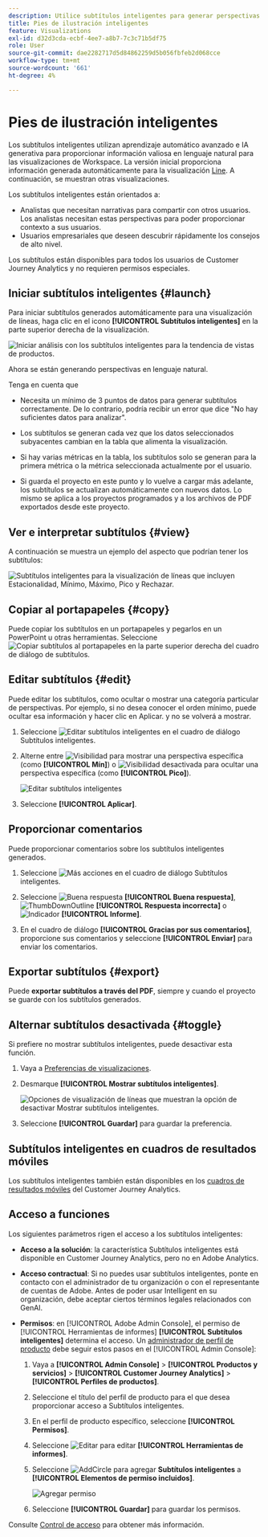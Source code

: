 ```yaml
---
description: Utilice subtítulos inteligentes para generar perspectivas en lenguaje natural y mostrar tendencias rápidamente en las visualizaciones.
title: Pies de ilustración inteligentes
feature: Visualizations
exl-id: d32d3cda-ecbf-4ee7-a8b7-7c3c71b5df75
role: User
source-git-commit: dae2282717d5d84862259d5b056fbfeb2d068cce
workflow-type: tm+mt
source-wordcount: '661'
ht-degree: 4%

---
```


# Pies de ilustración inteligentes

Los subtítulos inteligentes utilizan aprendizaje automático avanzado e IA generativa para proporcionar información valiosa en lenguaje natural para las visualizaciones de Workspace. La versión inicial proporciona información generada automáticamente para la visualización [Line](line.md). A continuación, se muestran otras visualizaciones.

Los subtítulos inteligentes están orientados a:

* Analistas que necesitan narrativas para compartir con otros usuarios. Los analistas necesitan estas perspectivas para poder proporcionar contexto a sus usuarios.
* Usuarios empresariales que deseen descubrir rápidamente los consejos de alto nivel.

Los subtítulos están disponibles para todos los usuarios de Customer Journey Analytics y no requieren permisos especiales.

## Iniciar subtítulos inteligentes {#launch}

Para iniciar subtítulos generados automáticamente para una visualización de líneas, haga clic en el icono **[!UICONTROL Subtítulos inteligentes]** en la parte superior derecha de la visualización.

![Iniciar análisis con los subtítulos inteligentes para la tendencia de vistas de productos. ](assets/intell-caps-1.png)

Ahora se están generando perspectivas en lenguaje natural.

Tenga en cuenta que

* Necesita un mínimo de 3 puntos de datos para generar subtítulos correctamente. De lo contrario, podría recibir un error que dice &quot;No hay suficientes datos para analizar&quot;.

* Los subtítulos se generan cada vez que los datos seleccionados subyacentes cambian en la tabla que alimenta la visualización.

* Si hay varias métricas en la tabla, los subtítulos solo se generan para la primera métrica o la métrica seleccionada actualmente por el usuario.

* Si guarda el proyecto en este punto y lo vuelve a cargar más adelante, los subtítulos se actualizan automáticamente con nuevos datos. Lo mismo se aplica a los proyectos programados y a los archivos de PDF exportados desde este proyecto.

## Ver e interpretar subtítulos {#view}

A continuación se muestra un ejemplo del aspecto que podrían tener los subtítulos:

![Subtítulos inteligentes para la visualización de líneas que incluyen Estacionalidad, Mínimo, Máximo, Pico y Rechazar.](assets/captions.png)

## Copiar al portapapeles {#copy}

Puede copiar los subtítulos en un portapapeles y pegarlos en un PowerPoint u otras herramientas. Seleccione ![Copiar subtítulos al portapapeles](/help/assets/icons/Copy.svg) en la parte superior derecha del cuadro de diálogo de subtítulos.

## Editar subtítulos {#edit}

Puede editar los subtítulos, como ocultar o mostrar una categoría particular de perspectivas. Por ejemplo, si no desea conocer el orden mínimo, puede ocultar esa información y hacer clic en Aplicar. y no se volverá a mostrar.

1. Seleccione ![Editar subtítulos inteligentes](/help/assets/icons/EditInLight.svg) en el cuadro de diálogo Subtítulos inteligentes.

1. Alterne entre ![Visibilidad](/help/assets/icons/Visibility.svg) para mostrar una perspectiva específica (como **[!UICONTROL Mín]**) o ![Visibilidad desactivada](/help/assets/icons/VisibilityOff.svg) para ocultar una perspectiva específica (como **[!UICONTROL Pico]**).

   ![Editar subtítulos inteligentes](assets/edit-intelligent-captions.png)

1. Seleccione **[!UICONTROL Aplicar]**.


## Proporcionar comentarios

Puede proporcionar comentarios sobre los subtítulos inteligentes generados.

1. Seleccione ![Más acciones](/help/assets/icons/More.svg) en el cuadro de diálogo Subtítulos inteligentes.

1. Seleccione ![Buena respuesta](/help/assets/icons/ThumbUpOutline.svg) **[!UICONTROL Buena respuesta]**, ![ThumbDownOutline](/help/assets/icons/ThumbDownOutline.svg) **[!UICONTROL Respuesta incorrecta]** o ![Indicador](/help/assets/icons/Flag.svg) **[!UICONTROL Informe]**.

1. En el cuadro de diálogo **[!UICONTROL Gracias por sus comentarios]**, proporcione sus comentarios y seleccione **[!UICONTROL Enviar]** para enviar los comentarios.

## Exportar subtítulos {#export}

Puede **exportar subtítulos a través del PDF**, siempre y cuando el proyecto se guarde con los subtítulos generados.

## Alternar subtítulos desactivada {#toggle}

Si prefiere no mostrar subtítulos inteligentes, puede desactivar esta función.

1. Vaya a [Preferencias de visualizaciones](/help/analysis-workspace/user-preferences.md#visualizations-preferences).
1. Desmarque **[!UICONTROL Mostrar subtítulos inteligentes]**.

   ![Opciones de visualización de líneas que muestran la opción de desactivar Mostrar subtítulos inteligentes.](assets/toggle-captions.png)

1. Seleccione **[!UICONTROL Guardar]** para guardar la preferencia.





## Subtítulos inteligentes en cuadros de resultados móviles

Los subtítulos inteligentes también están disponibles en los [cuadros de resultados móviles](https://experienceleague.adobe.com/es/docs/analytics-platform/using/cja-dashboards/manage-scorecard#captions) del Customer Journey Analytics.

## Acceso a funciones

Los siguientes parámetros rigen el acceso a los subtítulos inteligentes:

* **Acceso a la solución**: la característica Subtítulos inteligentes está disponible en Customer Journey Analytics, pero no en Adobe Analytics.

* **Acceso contractual**: Si no puedes usar subtítulos inteligentes, ponte en contacto con el administrador de tu organización o con el representante de cuentas de Adobe. Antes de poder usar Intelligent en su organización, debe aceptar ciertos términos legales relacionados con GenAI.

* **Permisos**: en [!UICONTROL Adobe Admin Console], el permiso de [!UICONTROL Herramientas de informes] **[!UICONTROL Subtítulos inteligentes]** determina el acceso. Un [administrador de perfil de producto](https://helpx.adobe.com/es/enterprise/using/manage-product-profiles.html) debe seguir estos pasos en el [!UICONTROL Admin Console]:
   1. Vaya a **[!UICONTROL Admin Console]** > **[!UICONTROL Productos y servicios]** > **[!UICONTROL Customer Journey Analytics]** > **[!UICONTROL Perfiles de productos]**.
   1. Seleccione el título del perfil de producto para el que desea proporcionar acceso a Subtítulos inteligentes.
   1. En el perfil de producto específico, seleccione **[!UICONTROL Permisos]**.
   1. Seleccione ![Editar](/help/assets/icons/Edit.svg) para editar **[!UICONTROL Herramientas de informes]**.
   1. Seleccione ![AddCircle](/help/assets/icons/AddCircle.svg) para agregar **Subtítulos inteligentes** a **[!UICONTROL Elementos de permiso incluidos]**.

      ![Agregar permiso](./assets/intelligent-captions-permissions.png)

   1. Seleccione **[!UICONTROL Guardar]** para guardar los permisos.

Consulte [Control de acceso](/help/technotes/access-control.md#access-control) para obtener más información.